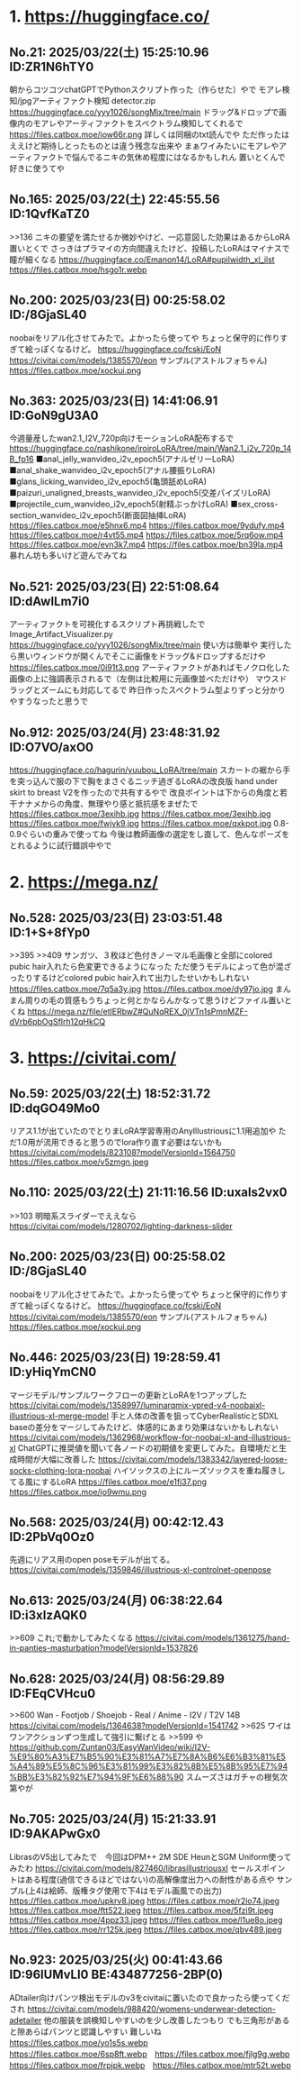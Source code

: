 # 1. https://huggingface.co/
## No.21:	2025/03/22(土) 15:25:10.96 ID:ZR1N6hTY0
 朝からコツコツchatGPTでPythonスクリプト作った（作らせた）やで  モアレ検知/jpgアーティファクト検知  detector.zip  <a href='https://huggingface.co/yyy1026/songMix/tree/main'>https://huggingface.co/yyy1026/songMix/tree/main</a>  ドラッグ&ドロップで画像内のモアレやアーティファクトをスペクトラム検知してくれるで  <a href='https://files.catbox.moe/iow66r.png'>https://files.catbox.moe/iow66r.png</a>  詳しくは同梱のtxt読んでや  ただ作ったはええけど期待しとったものとは違う残念な出来や  まぁワイみたいにモアレやアーティファクトで悩んでるニキの気休め程度にはなるかもしれん  置いとくんで好きに使うてや 
<br>

## No.165:	2025/03/22(土) 22:45:55.56 ID:1QvfKaTZ0
 &gt;&gt;136  ニキの要望を満たせるか微妙やけど、一応意図した効果はあるからLoRA置いとくで  さっきはプラマイの方向間違えたけど、投稿したLoRAはマイナスで瞳が細くなる  <a href='https://huggingface.co/Emanon14/LoRA#pupilwidth_xl_ilst'>https://huggingface.co/Emanon14/LoRA#pupilwidth_xl_ilst</a>  <a href='https://files.catbox.moe/hsgo1r.webp'>https://files.catbox.moe/hsgo1r.webp</a> 
<br>

## No.200:	2025/03/23(日) 00:25:58.02 ID:/8GjaSL40
 noobaiをリアル化させてみたで。よかったら使ってや  ちょっと保守的に作りすぎて絵っぽくなるけど。  <a href='https://huggingface.co/fcski/EoN'>https://huggingface.co/fcski/EoN</a>  <a href='https://civitai.com/models/1385570/eon'>https://civitai.com/models/1385570/eon</a>  サンプル(アストルフォちゃん) <a href='https://files.catbox.moe/xockui.png'>https://files.catbox.moe/xockui.png</a> 
<br>

## No.363:	2025/03/23(日) 14:41:06.91 ID:GoN9gU3A0
 今週量産したwan2.1_I2V_720p向けモーションLoRA配布するで  <a href='https://huggingface.co/nashikone/iroiroLoRA/tree/main/Wan2.1_i2v_720p_14B_fp16'>https://huggingface.co/nashikone/iroiroLoRA/tree/main/Wan2.1_i2v_720p_14B_fp16</a>  ■anal_jelly_wanvideo_i2v_epoch5(アナルゼリーLoRA) ■anal_shake_wanvideo_i2v_epoch5(アナル腰振りLoRA) ■glans_licking_wanvideo_i2v_epoch5(亀頭舐めLoRA) ■paizuri_unaligned_breasts_wanvideo_i2v_epoch5(交差パイズリLoRA) ■projectile_cum_wanvideo_i2v_epoch5(射精ぶっかけLoRA) ■sex_cross-section_wanvideo_i2v_epoch5(断面図抽挿LoRA)  <a href='https://files.catbox.moe/e5hnx6.mp4'>https://files.catbox.moe/e5hnx6.mp4</a>  <a href='https://files.catbox.moe/9ydufy.mp4'>https://files.catbox.moe/9ydufy.mp4</a>  <a href='https://files.catbox.moe/r4vt55.mp4'>https://files.catbox.moe/r4vt55.mp4</a>  <a href='https://files.catbox.moe/5rq6ow.mp4'>https://files.catbox.moe/5rq6ow.mp4</a>  <a href='https://files.catbox.moe/evn3k7.mp4'>https://files.catbox.moe/evn3k7.mp4</a>  <a href='https://files.catbox.moe/bn39la.mp4'>https://files.catbox.moe/bn39la.mp4</a>  暴れん坊も多いけど遊んでみてね 
<br>

## No.521:	2025/03/23(日) 22:51:08.64 ID:dAwILm7i0
 アーティファクトを可視化するスクリプト再挑戦したで  Image_Artifact_Visualizer.py  <a href='https://huggingface.co/yyy1026/songMix/tree/main'>https://huggingface.co/yyy1026/songMix/tree/main</a>  使い方は簡単や  実行したら黒いウィンドウが開くんでそこに画像をドラッグ&ドロップするだけや  <a href='https://files.catbox.moe/0i91t3.png'>https://files.catbox.moe/0i91t3.png</a>  アーティファクトがあればモノクロ化した画像の上に強調表示されるで（左側は比較用に元画像並べただけや）  マウスドラッグとズームにも対応してるで  昨日作ったスペクトラム型よりずっと分かりやすうなったと思うで 
<br>

## No.912:	2025/03/24(月) 23:48:31.92 ID:O7VO/axO0
 <a href='https://huggingface.co/hagurin/yuubou_LoRA/tree/main'>https://huggingface.co/hagurin/yuubou_LoRA/tree/main</a>    スカートの裾から手を突っ込んで服の下で胸をまさぐるニッチ過ぎるLoRAの改良版  hand under skirt to breast V2を作ったので共有するやで    改良ポイントは下からの角度と若干ナナメからの角度、無理やり感と抵抗感をまぜたで    <a href='https://files.catbox.moe/3exihb.jpg'>https://files.catbox.moe/3exihb.jpg</a> <a href='https://files.catbox.moe/3exihb.jpg'>https://files.catbox.moe/3exihb.jpg</a>  <a href='https://files.catbox.moe/fwjyk9.jpg'>https://files.catbox.moe/fwjyk9.jpg</a> <a href='https://files.catbox.moe/qxkpot.jpg'>https://files.catbox.moe/qxkpot.jpg</a>    0.8-0.9ぐらいの重みで使ってね  今後は教師画像の選定をし直して、色んなポーズをとれるように試行錯誤中やで 
<br>

# 2. https://mega.nz/
## No.528:	2025/03/23(日) 23:03:51.48 ID:1+S+8fYp0
 &gt;&gt;395 &gt;&gt;409  サンガツ、３枚ほど色付きノーマル毛画像と全部にcolored pubic hair入れたら色変更できるようになった  ただ使うモデルによって色が混ざったりするけどcolored pubic hair入れて出力したせいかもしれない  <a href='https://files.catbox.moe/7q5a3y.jpg'>https://files.catbox.moe/7q5a3y.jpg</a>  <a href='https://files.catbox.moe/dy97jo.jpg'>https://files.catbox.moe/dy97jo.jpg</a>    まんまん周りの毛の質感もうちょっと何とかならんかなって思うけどファイル置いとくね  <a href='https://mega.nz/file/etlERbwZ#QuNqREX_0jVTn1sPmnMZF-dVrb6pbOgSfIrh12qHkCQ'>https://mega.nz/file/etlERbwZ#QuNqREX_0jVTn1sPmnMZF-dVrb6pbOgSfIrh12qHkCQ</a> 
<br>

# 3. https://civitai.com/
## No.59:	2025/03/22(土) 18:52:31.72 ID:dqGO49Mo0
 リアス1.1が出ていたのでとりまLoRA学習専用のAnyIllustriousに1.1用追加や  ただ1.0用が流用できると思うのでlora作り直す必要はないかも  <a href='https://civitai.com/models/823108?modelVersionId=1564750'>https://civitai.com/models/823108?modelVersionId=1564750</a>    <a href='https://files.catbox.moe/v5zmgn.jpeg'>https://files.catbox.moe/v5zmgn.jpeg</a> 
<br>

## No.110:	2025/03/22(土) 21:11:16.56 ID:uxals2vx0
 &gt;&gt;103  明暗系スライダーでええなら  <a href='https://civitai.com/models/1280702/lighting-darkness-slider'>https://civitai.com/models/1280702/lighting-darkness-slider</a> 
<br>

## No.200:	2025/03/23(日) 00:25:58.02 ID:/8GjaSL40
 noobaiをリアル化させてみたで。よかったら使ってや  ちょっと保守的に作りすぎて絵っぽくなるけど。  <a href='https://huggingface.co/fcski/EoN'>https://huggingface.co/fcski/EoN</a>  <a href='https://civitai.com/models/1385570/eon'>https://civitai.com/models/1385570/eon</a>  サンプル(アストルフォちゃん) <a href='https://files.catbox.moe/xockui.png'>https://files.catbox.moe/xockui.png</a> 
<br>

## No.446:	2025/03/23(日) 19:28:59.41 ID:yHiqYmCN0
 マージモデル/サンプルワークフローの更新とLoRAを1つアップした    <a href='https://civitai.com/models/1358997/luminarqmix-vpred-v4-noobaixl-illustrious-xl-merge-model'>https://civitai.com/models/1358997/luminarqmix-vpred-v4-noobaixl-illustrious-xl-merge-model</a>  手と人体の改善を狙ってCyberRealisticとSDXL baseの差分をマージしてみたけど、体感的にあまり効果はないかもしれない    <a href='https://civitai.com/models/1362968/workflow-for-noobai-xl-and-illustrious-xl'>https://civitai.com/models/1362968/workflow-for-noobai-xl-and-illustrious-xl</a>  ChatGPTに推奨値を聞いて各ノードの初期値を変更してみた。自環境だと生成時間が大幅に改善した    <a href='https://civitai.com/models/1383342/layered-loose-socks-clothing-lora-noobai'>https://civitai.com/models/1383342/layered-loose-socks-clothing-lora-noobai</a>  ハイソックスの上にルーズソックスを重ね履きしてる風にするLoRA  <a href='https://files.catbox.moe/e1fj37.png'>https://files.catbox.moe/e1fj37.png</a> <a href='https://files.catbox.moe/jo9wmu.png'>https://files.catbox.moe/jo9wmu.png</a> 
<br>

## No.568:	2025/03/24(月) 00:42:12.43 ID:2PbVq0Oz0
 先週にリアス用のopen poseモデルが出てる。  <a href='https://civitai.com/models/1359846/illustrious-xl-controlnet-openpose'>https://civitai.com/models/1359846/illustrious-xl-controlnet-openpose</a> 
<br>

## No.613:	2025/03/24(月) 06:38:22.64 ID:i3xIzAQK0
 &gt;&gt;609  これ;で動かしてみたくなる  <a href='https://civitai.com/models/1361275/hand-in-panties-masturbation?modelVersionId=1537826'>https://civitai.com/models/1361275/hand-in-panties-masturbation?modelVersionId=1537826</a> 
<br>

## No.628:	2025/03/24(月) 08:56:29.89 ID:FEqCVHcu0
 &gt;&gt;600  Wan - Footjob / Shoejob - Real / Anime - I2V / T2V 14B  <a href='https://civitai.com/models/1364638?modelVersionId=1541742'>https://civitai.com/models/1364638?modelVersionId=1541742</a>    &gt;&gt;625  ワイはワンアクションずつ生成して強引に繋げとる  &gt;&gt;599 や  <a href='https://github.com/Zuntan03/EasyWanVideo/wiki/I2V-%E9%80%A3%E7%B5%90%E3%81%A7%E7%8A%B6%E6%B3%81%E5%A4%89%E5%8C%96%E3%81%99%E3%82%8B%E5%8B%95%E7%94%BB%E3%82%92%E7%94%9F%E6%88%90'>https://github.com/Zuntan03/EasyWanVideo/wiki/I2V-%E9%80%A3%E7%B5%90%E3%81%A7%E7%8A%B6%E6%B3%81%E5%A4%89%E5%8C%96%E3%81%99%E3%82%8B%E5%8B%95%E7%94%BB%E3%82%92%E7%94%9F%E6%88%90</a>    スムーズさはガチャの根気次第やが 
<br>

## No.705:	2025/03/24(月) 15:21:33.91 ID:9AKAPwGx0
 LibrasのV5出してみたで　今回はDPM++ 2M SDE HeunとSGM Uniform使ってみたわ  <a href='https://civitai.com/models/827460/librasillustriousxl'>https://civitai.com/models/827460/librasillustriousxl</a>  セールスポイントはある程度(過信できるほどではない)の高解像度出力への耐性がある点や  サンプル(上4は絵師、版権タグ使用で下4はモデル画風での出力)  <a href='https://files.catbox.moe/upkrv8.jpeg'>https://files.catbox.moe/upkrv8.jpeg</a>  <a href='https://files.catbox.moe/r2io74.jpeg'>https://files.catbox.moe/r2io74.jpeg</a>  <a href='https://files.catbox.moe/ftt522.jpeg'>https://files.catbox.moe/ftt522.jpeg</a>  <a href='https://files.catbox.moe/5fzi9t.jpeg'>https://files.catbox.moe/5fzi9t.jpeg</a>  <a href='https://files.catbox.moe/4ppz33.jpeg'>https://files.catbox.moe/4ppz33.jpeg</a>  <a href='https://files.catbox.moe/l1ue8o.jpeg'>https://files.catbox.moe/l1ue8o.jpeg</a>  <a href='https://files.catbox.moe/rr125k.jpeg'>https://files.catbox.moe/rr125k.jpeg</a>  <a href='https://files.catbox.moe/qbv489.jpeg'>https://files.catbox.moe/qbv489.jpeg</a> 
<br>

## No.923:	2025/03/25(火) 00:41:43.66 ID:96lUMvLI0 BE:434877256-2BP(0)
 ADtailer向けパンツ検出モデルのv3をcivitaiに置いたので良かったら使ってくだされ  <a href='https://civitai.com/models/988420/womens-underwear-detection-adetailer'>https://civitai.com/models/988420/womens-underwear-detection-adetailer</a>    他の服装を誤検知しやすいのを少し改善したつもり  でも三角形があると隙あらばパンツと認識しやすい  難しいね  <a href='https://files.catbox.moe/yo1s5s.webp'>https://files.catbox.moe/yo1s5s.webp</a>　<a href='https://files.catbox.moe/6sp8ft.webp'>https://files.catbox.moe/6sp8ft.webp</a>　<a href='https://files.catbox.moe/fjlg9g.webp'>https://files.catbox.moe/fjlg9g.webp</a>　<a href='https://files.catbox.moe/frpjpk.webp'>https://files.catbox.moe/frpjpk.webp</a>　<a href='https://files.catbox.moe/mtr52t.webp'>https://files.catbox.moe/mtr52t.webp</a> 
<br>


